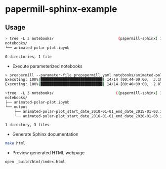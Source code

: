# papermill-sphinx-example

## Usage

```bash
> tree -L 3 notebooks/                             (papermill-sphinx) 12:38:16
notebooks/
└── animated-polar-plot.ipynb

0 directories, 1 file
```

- Execute parameterized notebooks

```bash
> preapermill --parameter-file prepapermill.yaml notebooks/animated-polar-plot.ipynb
Executing: 100%|████████████████████████████| 14/14 [00:44<00:00,  3.19s/cell]
Executing: 100%|████████████████████████████| 14/14 [00:40<00:00,  2.87s/cell]
```

```bash
>tree  -L 3 notebooks/                            ((papermill-sphinx) 12:44:56
notebooks/
├── animated-polar-plot.ipynb
└── output
    ├── animated-polar-plot_start_date_2010-01-01_end_date_2015-01-03.ipynb
    └── animated-polar-plot_start_date_2016-01-01_end_date_2020-01-03.ipynb

1 directory, 3 files
```

- Generate Sphinx documentation

```bash
make html
```

- Preview generated HTML webpage

```bash
open _build/html/index.html
```
